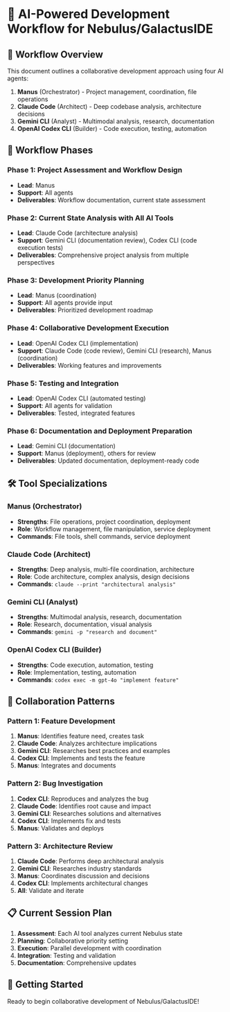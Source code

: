# 🤖 AI-Powered Development Workflow for Nebulus/GalactusIDE

## 🎯 Workflow Overview

This document outlines a collaborative development approach using four AI agents:

1. **Manus** (Orchestrator) - Project management, coordination, file operations
2. **Claude Code** (Architect) - Deep codebase analysis, architecture decisions
3. **Gemini CLI** (Analyst) - Multimodal analysis, research, documentation
4. **OpenAI Codex CLI** (Builder) - Code execution, testing, automation

## 🔄 Workflow Phases

### Phase 1: Project Assessment and Workflow Design
- **Lead**: Manus
- **Support**: All agents
- **Deliverables**: Workflow documentation, current state assessment

### Phase 2: Current State Analysis with All AI Tools
- **Lead**: Claude Code (architecture analysis)
- **Support**: Gemini CLI (documentation review), Codex CLI (code execution tests)
- **Deliverables**: Comprehensive project analysis from multiple perspectives

### Phase 3: Development Priority Planning
- **Lead**: Manus (coordination)
- **Support**: All agents provide input
- **Deliverables**: Prioritized development roadmap

### Phase 4: Collaborative Development Execution
- **Lead**: OpenAI Codex CLI (implementation)
- **Support**: Claude Code (code review), Gemini CLI (research), Manus (coordination)
- **Deliverables**: Working features and improvements

### Phase 5: Testing and Integration
- **Lead**: OpenAI Codex CLI (automated testing)
- **Support**: All agents for validation
- **Deliverables**: Tested, integrated features

### Phase 6: Documentation and Deployment Preparation
- **Lead**: Gemini CLI (documentation)
- **Support**: Manus (deployment), others for review
- **Deliverables**: Updated documentation, deployment-ready code

## 🛠 Tool Specializations

### Manus (Orchestrator)
- **Strengths**: File operations, project coordination, deployment
- **Role**: Workflow management, file manipulation, service deployment
- **Commands**: File tools, shell commands, service deployment

### Claude Code (Architect)
- **Strengths**: Deep analysis, multi-file coordination, architecture
- **Role**: Code architecture, complex analysis, design decisions
- **Commands**: `claude --print "architectural analysis"`

### Gemini CLI (Analyst)
- **Strengths**: Multimodal analysis, research, documentation
- **Role**: Research, documentation, visual analysis
- **Commands**: `gemini -p "research and document"`

### OpenAI Codex CLI (Builder)
- **Strengths**: Code execution, automation, testing
- **Role**: Implementation, testing, automation
- **Commands**: `codex exec -m gpt-4o "implement feature"`

## 🔄 Collaboration Patterns

### Pattern 1: Feature Development
1. **Manus**: Identifies feature need, creates task
2. **Claude Code**: Analyzes architecture implications
3. **Gemini CLI**: Researches best practices and examples
4. **Codex CLI**: Implements and tests the feature
5. **Manus**: Integrates and documents

### Pattern 2: Bug Investigation
1. **Codex CLI**: Reproduces and analyzes the bug
2. **Claude Code**: Identifies root cause and impact
3. **Gemini CLI**: Researches solutions and alternatives
4. **Codex CLI**: Implements fix and tests
5. **Manus**: Validates and deploys

### Pattern 3: Architecture Review
1. **Claude Code**: Performs deep architectural analysis
2. **Gemini CLI**: Researches industry standards
3. **Manus**: Coordinates discussion and decisions
4. **Codex CLI**: Implements architectural changes
5. **All**: Validate and iterate

## 📋 Current Session Plan

1. **Assessment**: Each AI tool analyzes current Nebulus state
2. **Planning**: Collaborative priority setting
3. **Execution**: Parallel development with coordination
4. **Integration**: Testing and validation
5. **Documentation**: Comprehensive updates

## 🚀 Getting Started

Ready to begin collaborative development of Nebulus/GalactusIDE!

